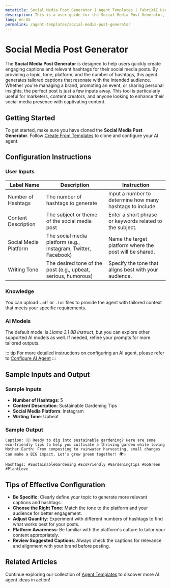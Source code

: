 ```yaml
---
metatitle: Social Media Post Generator | Agent Templates | FabriXAI User Guide
description: This is a user guide for the Social Media Post Generator, designed to help users create engaging social media content efficiently.
lang: en-US
permalink: /agent-templates/social-media-post-generator
---
```


# Social Media Post Generator

The **Social Media Post Generator** is designed to help users quickly create engaging captions and relevant hashtags for their social media posts. By providing a topic, tone, platform, and the number of hashtags, this agent generates tailored captions that resonate with the intended audience. Whether you're managing a brand, promoting an event, or sharing personal insights, the perfect post is just a few inputs away. This tool is particularly useful for marketers, content creators, and anyone looking to enhance their social media presence with captivating content.

## Getting Started

To get started, make sure you have cloned the **Social Media Post Generator**. Follow [Create From Templates](/en-us/create-from-templates/) to clone and configure your AI agent.


## Configuration Instructions

### User Inputs

| Label Name | Description                                                    | Instruction                                               |
| ----------- | -------------------------------------------------------------- | --------------------------------------------------------- |
| Number of Hashtags    | The number of hashtags to generate                             | Input a number to determine how many hashtags to include. |
| Content Description       | The subject or theme of the social media post                  | Enter a short phrase or keywords related to the subject.  |
| Social Media Platform   | The social media platform (e.g., Instagram, Twitter, Facebook) | Name the target platform where the post will be shared.   |
| Writing Tone        | The desired tone of the post (e.g., upbeat, serious, humorous) | Specify the tone that aligns best with your audience.     |

### Knowledge

You can upload `.pdf` or `.txt` files to provide the agent with tailored context that meets your specific requirements.

### AI Models

The default model is *Llama 3.1 8B Instruct*, but you can explore other supported AI models as well. If needed, refine your prompts for more tailored outputs.

::: tip
For more detailed instructions on configuring an AI agent, please refer to [Configure AI Agent](/en-us/configuer-ai-agent/)
:::


## Sample Inputs and Output

### Sample Inputs

- **Number of Hashtags**: 5
- **Content Description**: Sustainable Gardening Tips
- **Social Media Platform**: Instagram
- **Writing Tone**: Upbeat

### Sample Output

```
Caption: 🌱💚 Ready to dig into sustainable gardening? Here are some eco-friendly tips to help you cultivate a thriving garden while loving Mother Earth! From composting to rainwater harvesting, small changes can make a BIG impact. Let’s grow green together! 🌍✨ 

Hashtags: #SustainableGardening #EcoFriendly #GardeningTips #GoGreen #PlantLove
```


## Tips of Effective Configuration

- **Be Specific**: Clearly define your topic to generate more relevant captions and hashtags.
- **Choose the Right Tone**: Match the tone to the platform and your audience for better engagement.
- **Adjust Quantity**: Experiment with different numbers of hashtags to find what works best for your posts.
- **Platform Awareness**: Be familiar with the platform's culture to tailor your content appropriately.
- **Review Suggested Captions**: Always check the captions for relevance and alignment with your brand before posting.


## Related Articles
Continue exploring our collection of [Agent Templates](/en-us/agent-templates/) to discover more AI agent ideas in action!

